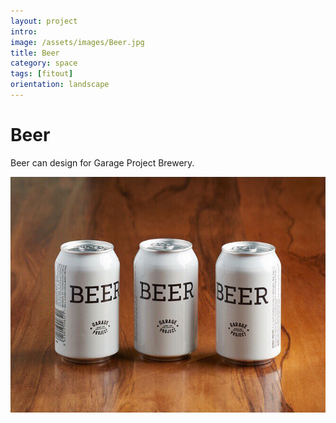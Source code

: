 ```yaml
---
layout: project
intro:  
image: /assets/images/Beer.jpg
title: Beer
category: space
tags: [fitout]
orientation: landscape
---
```


# Beer 

Beer can design for Garage Project Brewery. 

![](/assets/images/Beer.jpg)

